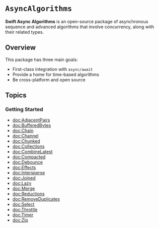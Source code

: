 # ``AsyncAlgorithms``

**Swift Async Algorithms** is an open-source package of asynchronous sequence and advanced algorithms that involve concurrency, along with their related types.

## Overview

This package has three main goals:

- First-class integration with `async/await`
- Provide a home for time-based algorithms
- Be cross-platform and open source

## Topics

### Getting Started

- <doc:AdjacentPairs>
- <doc:BufferedBytes>
- <doc:Chain>
- <doc:Channel>
- <doc:Chunked>
- <doc:Collections>
- <doc:CombineLatest>
- <doc:Compacted>
- <doc:Debounce>
- <doc:Effects>
- <doc:Intersperse>
- <doc:Joined>
- <doc:Lazy>
- <doc:Merge>
- <doc:Reductions>
- <doc:RemoveDuplicates>
- <doc:Select>
- <doc:Throttle>
- <doc:Timer>
- <doc:Zip>
